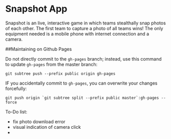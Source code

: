 # Snapshot App

Snapshot is an live, interactive game in which teams stealthally snap photos of each other. The first team to capture a photo of all teams wins! The only equipment needed is a mobile phone with internet connection and a camera.

##Maintaining on Github Pages

Do not directly commit to the `gh-pages` branch; instead, use this command to update `gh-pages` from the master branch:

```
git subtree push --prefix public origin gh-pages
```

IF you accidentally commit to `gh-pages`, you can overwrite your changes forcefully:

```
git push origin `git subtree split --prefix public master`:gh-pages --force
```

To-Do list:
- fix photo download error
- visual indication of camera click
-